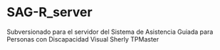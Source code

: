 # SAG-R_server
Subversionado para el servidor del Sistema de Asistencia Guiada para Personas con Discapacidad Visual 
Sherly TPMaster
